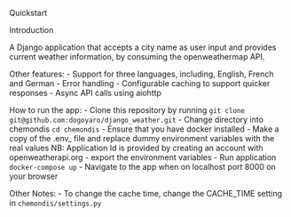 Quickstart

Introduction

A Django application that accepts a city name as user input and provides current weather information, by consuming the
openweathermap API.

Other features:
    - Support for three languages, including, English, French and German
    - Error handling
    - Configurable caching to support quicker responses
    - Async API calls using aiohttp


How to run the app:
    - Clone this repository by running
        `git clone git@github.com:dogoyaro/django_weather.git`
    - Change directory into chemondis
        `cd chemondis`
    - Ensure that you have docker installed
    - Make a copy of the .env_ file and replace dummy environment variables with the real values
        NB: Application Id is provided by creating an account with openweatherapi.org
    - export the environment variables
    - Run application
        `docker-compose up`
    - Navigate to the app when on localhost port 8000 on your browser

Other Notes:
    - To change the cache time, change the CACHE_TIME setting in `chemondis/settings.py`